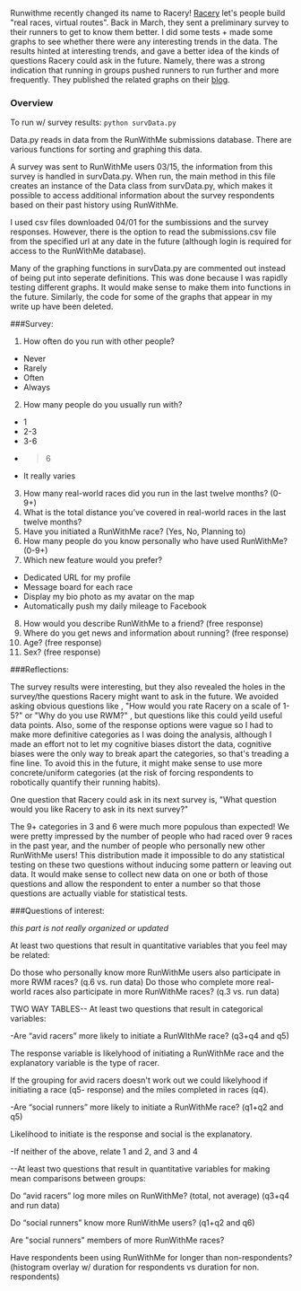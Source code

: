 Runwithme recently changed its name to Racery! [Racery](http://racery.com/) let's people build "real races, virtual routes". Back in March, they sent a preliminary survey to their runners to get to know them better. I did some tests + made some graphs to see whether there were any interesting trends in the data. The results hinted at interesting trends, and gave a better idea of the kinds of questions Racery could ask in the future. Namely, there was a strong indication that running in groups pushed runners to run further and more frequently. They published the related graphs on their [blog](http://racery.tumblr.com/post/122282121215/to-run-farther-run-together).

### Overview

To run w/ survey results: `python survData.py`

Data.py reads in data from the RunWithMe submissions database. There are various functions for sorting and graphing this data.

A survey was sent to RunWithMe users 03/15, the information from this survey is handled in survData.py. When run, the main method in this file creates an instance of the Data class from survData.py, which makes it possible to access additional information about the survey respondents based on their past history using RunWithMe.

I used csv files downloaded 04/01 for the sumbissions and the survey responses. However, there is the option to read the submissions.csv file from the specified url at any date in the future (although login is required for access to the RunWithMe database).

Many of the graphing functions in survData.py are commented out instead of being put into seperate definitions. This was done because I was rapidly testing different graphs. It would make sense to make them into functions in the future. Similarly, the code for some of the graphs that appear in my write up have been deleted. 

###Survey:

1. How often do you run with other people? 
* Never
* Rarely
* Often
* Always
2. How many people do you usually run with?
* 1
* 2-3
* 3-6
* >6
* It really varies
3. How many real-world races did you run in the last twelve months? (0-9+)
4. What is the total distance you’ve covered in real-world races in the last twelve months? 
5. Have you initiated a RunWithMe race? (Yes, No, Planning to)
6. How many people do you know personally who have used RunWithMe? (0-9+)
7. Which new feature would you prefer? 
* Dedicated URL for my profile
* Message board for each race
* Display my bio photo as my avatar on the map 
* Automatically push my daily mileage to Facebook                            
8. How would you describe RunWithMe to a friend? (free response)
9. Where do you get news and information about running? (free response)
10. Age? (free response)
11. Sex? (free response)

###Reflections:

The survey results were interesting, but they also revealed the holes in the survey/the questions Racery might want to ask in the future. We avoided asking obvious questions like , "How would you rate Racery on a scale of 1-5?" or "Why do you use RWM?" , but questions like this could yeild useful data points. Also, some of the response options were vague so I had to make more definitive categories as I was doing the analysis, although I made an effort not to let my cognitive biases distort the data, cognitive biases were the only way to break apart the categories, so that's treading a fine line. To avoid this in the future, it might make sense to use more concrete/uniform categories (at the risk of forcing respondents to robotically quantify their running habits).

One question that Racery could ask in its next survey is, "What question would you like Racery to ask in its next survey?"

The 9+ categories in 3 and 6 were much more populous than expected! We were pretty impressed by the number of people who had raced over 9 races in the past year, and the number of people who personally new other RunWithMe users! This distribution made it impossible to do any statistical testing on these two questions without inducing some pattern or leaving out data. It would make sense to collect new data on one or both of those questions and allow the respondent to enter a number so that those questions are actually viable for statistical tests.


###Questions of interest:

*this part is not really organized or updated*

At least two questions that result in quantitative variables that you feel may be related:

Do those who personally know more RunWithMe users also participate in more RWM races? (q.6 vs. run data)
Do those who complete more real-world races also participate in more RunWithMe races? (q.3 vs. run data)

TWO WAY TABLES-- At least two questions that result in categorical variables:

-Are “avid racers” more likely to initiate a RunWIthMe race? (q3+q4 and q5)

The response variable is likelyhood of initiating a RunWithMe race and the explanatory variable is the type of racer.

If the grouping for avid racers doesn't work out we could likelyhood if initiating a race (q5- response) and the miles completed in races (q4).

-Are “social runners” more likely to initiate a RunWithMe race? (q1+q2 and q5)

Likelihood to initiate is the response and social is the explanatory. 

-If neither of the above, relate 1 and 2, and 3 and 4

--At least two questions that result in quantitative variables for making mean comparisons between groups:

Do “avid racers” log more miles on RunWithMe? (total, not average) (q3+q4 and run data)

Do “social runners” know more RunWithMe users? (q1+q2 and q6)

Are "social runners" members of more RunWithMe races?

Have respondents been using RunWithMe for longer than non-respondents? (histogram overlay w/ duration for respondents vs duration for non. respondents)
